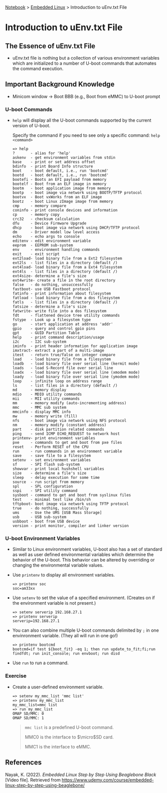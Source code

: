 <a href="../">Notebook</a> > <a href="./">Embedded Linux</a> > Introduction to uEnv.txt File

# Introduction to uEnv.txt File



## The Essence of uEnv.txt File

* uEnv.txt file is nothing but a collection of various environment variables which are initialized to a number of U-boot commands that automates the command execution.



## Important Background Knowledge

* Minicom window $\to$ Boot BBB (e.g., Boot from eMMC) to U-boot prompt

### U-boot Commands

* `help` will display all the U-boot commands supported by the current version of U-boot.

  Specify the command if you need to see only a specific command: `help <command>`

  ```plain
  => help
  ?       - alias for 'help'
  askenv  - get environment variables from stdin
  base    - print or set address offset
  bdinfo  - print Board Info structure
  boot    - boot default, i.e., run 'bootcmd'
  bootd   - boot default, i.e., run 'bootcmd'
  bootefi - Boots an EFI payload from memory
  bootelf - Boot from an ELF image in memory
  bootm   - boot application image from memory
  bootp   - boot image via network using BOOTP/TFTP protocol
  bootvx  - Boot vxWorks from an ELF image
  bootz   - boot Linux zImage image from memory
  cmp     - memory compare
  coninfo - print console devices and information
  cp      - memory copy
  crc32   - checksum calculation
  dfu     - Device Firmware Upgrade
  dhcp    - boot image via network using DHCP/TFTP protocol
  dm      - Driver model low level access
  echo    - echo args to console
  editenv - edit environment variable
  eeprom  - EEPROM sub-system
  env     - environment handling commands
  exit    - exit script
  ext2load- load binary file from a Ext2 filesystem
  ext2ls  - list files in a directory (default /)
  ext4load- load binary file from a Ext4 filesystem
  ext4ls  - list files in a directory (default /)
  ext4size- determine a file's size
  ext4write- create a file in the root directory
  false   - do nothing, unsuccessfully
  fastboot- use USB Fastboot protocol
  fatinfo - print information about filesystem
  fatload - load binary file from a dos filesystem
  fatls   - list files in a directory (default /)
  fatsize - determine a file's size
  fatwrite- write file into a dos filesystem
  fdt     - flattened device tree utility commands
  fstype  - Look up a filesystem type
  go      - start application at address 'addr'
  gpio    - query and control gpio pins
  gpt     - GUID Partition Table
  help    - print command description/usage
  i2c     - I2C sub-system
  iminfo  - print header information for application image
  imxtract- extract a part of a multi-image
  itest   - return true/false on integer compare
  load    - load binary file from a filesystem
  loadb   - load binary file over serial line (kermit mode)
  loads   - load S-Record file over serial line
  loadx   - load binary file over serial line (xmodem mode)
  loady   - load binary file over serial line (ymodem mode)
  loop    - infinite loop on address range
  ls      - list files in a directory (default /)
  md      - memory display
  mdio    - MDIO utility commands
  mii     - MII utility commands
  mm      - memory modify (auto-incrementing address)
  mmc     - MMC sub system
  mmcinfo - display MMC info
  mw      - memory write (fill)
  nfs     - boot image via network using NFS protocol
  nm      - memory modify (constant address)
  part    - disk partition related commands
  ping    - send ICMP ECHO_REQUEST to network host
  printenv- print environment variables
  pxe     - commands to get and boot from pxe files
  reset   - Perform RESET of the CPU
  run     - run commands in an environment variable
  save    - save file to a filesystem
  setenv  - set environment variables
  sf      - SPI flash sub-system
  showvar - print local hushshell variables
  size    - determine a file's size
  sleep   - delay execution for some time
  source  - run script from memory
  spl     - SPL configuration
  sspi    - SPI utility command
  sysboot - command to get and boot from syslinux files
  test    - minimal test like /bin/sh
  tftpboot- boot image via network using TFTP protocol
  true    - do nothing, successfully
  ums     - Use the UMS [USB Mass Storage]
  usb     - USB sub-system
  usbboot - boot from USB device
  version - print monitor, compiler and linker version
  ```

### U-boot Environment Variables

* Similar to Linux environment variables, U-boot also has a set of standard as well as user defined environmental variables which determine the behavior of the U-boot. This behavior can be altered by overriding or changing the environmental variable values.

* Use `printenv` to display all environment variables.

  ```plain
  => printenv soc
  soc=am33xx
  ```

* Use `setenv` to set the value of a specified environment. (Creates on if the environment variable is not present.)

  ```plain
  => setenv serverip 192.168.27.1
  => printenv serverip
  serverip=192.168.27.1
  ```

* You can also combine multiple U-boot commands delimited by `;` in one envinronment variable. (They all will run in one go!)

  ```plain
  => printenv bootcmd
  bootcmd=if test ${boot_fit} -eq 1; then run update_to_fit;fi;run findfdt; run init_console; run envboot; run disd
  ```

* Use `run` to run a command.

### Exercise

* Create a user-defined environment variable.

  ```plain
  => setenv my_mmc_list 'mmc list'
  => printenv my_mmc_list 
  my_mmc_list=mmc list
  => run my_mmc_list 
  OMAP SD/MMC: 0
  OMAP SD/MMC: 1
  ```

  > `mmc list` is a predefined U-boot command.
  >
  > MMC0 is the interface to $\micro$SD card.
  >
  > MMC1 is the interface to eMMC.







## References

Nayak, K. (2022). *Embedded Linux Step by Step Using Beaglebone Black* [Video file]. Retrieved from https://www.udemy.com/course/embedded-linux-step-by-step-using-beaglebone/
